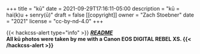 +++
title = "kū"
date = 2021-09-29T17:16:11-05:00
description = "kū = hai(k)u + senry(ū)"
draft = false
[[copyright]]
  owner = "Zach Stoebner"
  date = "2021"
  license = "cc-by-nd-4.0"
+++

<!-- href="/categories/haiku">haiku</a> <a href="/categories/senryu">senryū</a>-->

{{< hackcss-alert type="info" >}}
 <a href="/notes/haiku-senryu"><b><i>README</i><b></a> <br>
 All kū photos were taken by me with a Canon EOS DIGITAL REBEL XS. 
{{< /hackcss-alert >}}
